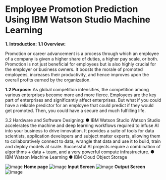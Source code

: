# Employee Promotion Prediction Using IBM Watson Studio Machine Learning

**1. Introduction:**
**1.1 Overview:**

Promotion or career advancement is a process through which an employee of a company is given a higher share of duties, a higher pay scale, or both. Promotion is not just beneficial for employees but is also highly crucial for the employer or business owners. It boosts the morale of promoted employees, increases their productivity, and hence improves upon the overall profits earned by the organization.

**1.2 Purpose:**
As global competition intensifies, the competition among various
enterprises become more and more fierce. Employees are the key
part of enterprises and significantly affect enterprises.
But what if you could have a reliable predictor for an employee that could predict if they would get promoted.
Then, you could have a secure and much fulfilling life.

3.2 Hardware and Software Designing:
●	IBM Watson Studio
Watson Studio accelerates the machine and deep learning workflows required to infuse AI into your business to drive innovation. It provides a suite of tools for data scientists, application developers and subject matter experts, allowing them to collaboratively connect to data, wrangle that data and use it to build, train and deploy models at scale. Successful AI projects require a combination of algorithms + data + team, and a very powerful compute infrastructure.
●	IBM Watson Machine Learning
●	IBM Cloud Object Storage

![image](https://user-images.githubusercontent.com/63154627/169552830-5f73a5d9-31e9-425f-b35e-07889a2c935b.png)
**Home page**
![image](https://user-images.githubusercontent.com/63154627/169552883-77c37ecf-6728-4efc-9133-6df1360ec181.png)
**Input Screen**
![image](https://user-images.githubusercontent.com/63154627/169552960-7e6f9c49-1025-4d2b-8505-dcf084878c26.png)
**Output Screen**
![image](https://user-images.githubusercontent.com/63154627/169552976-84e00675-2587-4fc8-8d16-e0703406c8c8.png)
